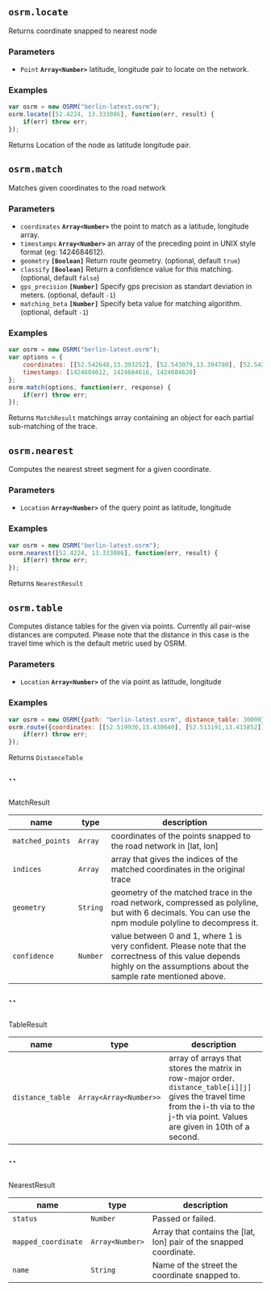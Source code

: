 ## `osrm.locate`

Returns coordinate snapped to nearest node

### Parameters

* `Point` **`Array<Number>`** latitude, longitude pair to locate on the network.


### Examples

```js
var osrm = new OSRM("berlin-latest.osrm");
osrm.locate([52.4224, 13.333086], function(err, result) {
    if(err) throw err;
});
```

Returns  Location of the node as latitude longitude pair.

## `osrm.match`

Matches given coordinates to the road network

### Parameters

* `coordinates` **`Array<Number>`** the point to match as a latitude, longitude array.
* `timestamps` **`Array<Number>`** an array of the preceding point in UNIX style format (eg: 1424684612).
* `geometry` **`[Boolean]`** Return route geometry. (optional, default `true`)
* `classify` **`[Boolean]`** Return a confidence value for this matching. (optional, default `false`)
* `gps_precision` **`[Number]`** Specify gps precision as standart deviation in meters. (optional, default `-1`)
* `matching_beta` **`[Number]`** Specify beta value for matching algorithm. (optional, default `-1`)


### Examples

```js
var osrm = new OSRM("berlin-latest.osrm");
var options = {
    coordinates: [[52.542648,13.393252], [52.543079,13.394780], [52.542107,13.397389]],
    timestamps: [1424684612, 1424684616, 1424684620]
};
osrm.match(options, function(err, response) {
    if(err) throw err;
});
```

Returns `MatchResult` matchings array containing an object for each partial sub-matching of the trace.

## `osrm.nearest`

Computes the nearest street segment for a given coordinate.

### Parameters

* `Location` **`Array<Number>`** of the query point as latitude, longitude


### Examples

```js
var osrm = new OSRM("berlin-latest.osrm");
osrm.nearest([52.4224, 13.333086], function(err, result) {
    if(err) throw err;
});
```

Returns `NearestResult` 

## `osrm.table`

Computes distance tables for the given via points. Currently all pair-wise distances are computed. Please note that the distance in this case is the travel time which is the default metric used by OSRM.

### Parameters

* `Location` **`Array<Number>`** of the via point as latitude, longitude


### Examples

```js
var osrm = new OSRM({path: "berlin-latest.osrm", distance_table: 30000});
osrm.route({coordinates: [[52.519930,13.438640], [52.513191,13.415852]]}, function(err, route) {
    if(err) throw err;
});
```

Returns `DistanceTable` 

## ``

MatchResult


| name | type | description |
| ---- | ---- | ----------- |
| `matched_points` | `Array` | coordinates of the points snapped to the road network in [lat, lon] |
| `indices` | `Array` | array that gives the indices of the matched coordinates in the original trace |
| `geometry` | `String` | geometry of the matched trace in the road network, compressed as polyline, but with 6 decimals. You can use the npm module polyline to decompress it. |
| `confidence` | `Number` | value between 0 and 1, where 1 is very confident. Please note that the correctness of this value depends highly on the assumptions about the sample rate mentioned above. |



## ``

TableResult


| name | type | description |
| ---- | ---- | ----------- |
| `distance_table` | `Array<Array<Number>>` | array of arrays that stores the matrix in row-major order. `distance_table[i][j]` gives the travel time from the i-th via to the j-th via point. Values are given in 10th of a second. |



## ``

NearestResult


| name | type | description |
| ---- | ---- | ----------- |
| `status` | `Number` | Passed or failed. |
| `mapped_coordinate` | `Array<Number>` | Array that contains the [lat, lon] pair of the snapped coordinate. |
| `name` | `String` | Name of the street the coordinate snapped to. |



